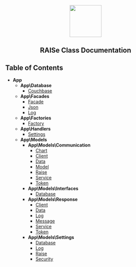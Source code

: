<p align="center">
  <img src="http://imgur.com/iQU8c9L.png" width="100px"/>
</p>

<p align="center">
  <h2 align="center">RAISe Class Documentation</h2>
</p>

Table of Contents
-----------------

* **App**
    * **App\Database**
        * [Couchbase](App-Database-Couchbase.md)
    * **App\Facades**
        * [Facade](App-Facades-Facade.md)
        * [Json](App-Facades-Json.md)
        * [Log](App-Facades-Log.md)
    * **App\Factories**
        * [Factory](App-Factories-Factory.md)
    * **App\Handlers**
        * [Settings](App-Handlers-Settings.md)
    * **App\Models**
        * **App\Models\Communication**
            * [Chart](App-Models-Communication-Chart.md)
            * [Client](App-Models-Communication-Client.md)
            * [Data](App-Models-Communication-Data.md)
            * [Model](App-Models-Communication-Model.md)
            * [Raise](App-Models-Communication-Raise.md)
            * [Service](App-Models-Communication-Service.md)
            * [Token](App-Models-Communication-Token.md)
        * **App\Models\Interfaces**
            * [Database](App-Models-Interfaces-Database.md)
        * **App\Models\Response**
            * [Client](App-Models-Response-Client.md)
            * [Data](App-Models-Response-Data.md)
            * [Log](App-Models-Response-Log.md)
            * [Message](App-Models-Response-Message.md)
            * [Service](App-Models-Response-Service.md)
            * [Token](App-Models-Response-Token.md)
        * **App\Models\Settings**
            * [Database](App-Models-Settings-Database.md)
            * [Log](App-Models-Settings-Log.md)
            * [Raise](App-Models-Settings-Raise.md)
            * [Security](App-Models-Settings-Security.md)

